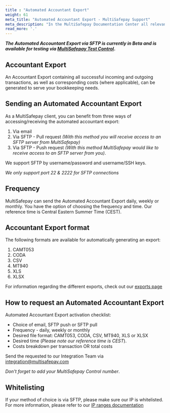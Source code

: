 ```yaml
---
title : "Automated Accountant Export"
weight: 61
meta_title: "Automated Accountant Export - MultiSafepay Support"
meta_description: "In the MultiSafepay Documentation Center all relevant information regarding our Plugins and API. As well as Support pages for Payment Method, Tools and General Questions. You can also find the contact details of our Support Team and Integration Team."
read_more: '.'
---
```


**_The Automated Accountant Export via SFTP is currently in Beta and is available for testing via [MultiSafepay Test Control](https://testmerchant.multisafepay.com/)_.**

## Accountant Export
An Accountant Export containing all successful incoming and outgoing transactions, as well as corresponding costs (where applicable), can be generated to serve your bookkeeping needs. 

## Sending an Automated Accountant Export
As a MultiSafepay client, you can benefit from three ways of accessing/receiving the automated accountant export:

1. Via email
2. Via SFTP - Pull request _(With this method you will receive access to an SFTP server from MultiSafepay)_
3. Via SFTP - Push request _(With this method MultiSafepay would like to receive access to an SFTP server from you)_.

We support SFTP by username/password and username/SSH keys.

_We only support port 22 & 2222 for SFTP connections_

## Frequency
MultiSafepay can send the Automated Accountant Export daily, weekly or monthly.  You have the option of choosing the frequency and time. Our reference time is Central Eastern Summer Time (CEST).

## Accountant Export format
The following formats are available for automatically generating an export:

1. CAMT053
2. CODA
3. CSV
4. MT940
5. XLS
6. XLSX

For information regarding the different exports, check out our [exports page](/tools/reports/)   

## How to request an Automated Accountant Export

Automated Accountant Export activation checklist:

* Choice of email, SFTP push or SFTP pull            
* Frequency - daily, weekly or monthly
* Desired file format: CAMT053, CODA, CSV, MT940, XLS or XLSX
* Desired time (_Please note our reference time is CEST_).
* Costs breakdown per transaction OR total costs 


Send the requested to our Integration Team via <integration@multisafepay.com> 

_Don't forget to add your MultiSafepay Control number_.

## Whitelisting

If your method of choice is via SFTP, please make sure our IP is whitelisted. For more information, please refer to our [IP ranges documentation](/faq/general/ip-ranges/)

